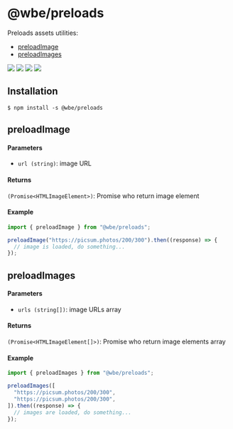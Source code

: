 # @wbe/preloads

Preloads assets utilities:

- [preloadImage](#preloadImage)
- [preloadImages](#preloadImages)

![](https://img.shields.io/npm/v/@wbe/preloads/latest.svg)
![](https://img.shields.io/bundlephobia/minzip/@wbe/preloads.svg)
![](https://img.shields.io/npm/dt/@wbe/preloads.svg)
![](https://img.shields.io/npm/l/@wbe/preloads.svg)

## Installation

```shell script
$ npm install -s @wbe/preloads
```

## <a name="preloadImage"></a>preloadImage

#### Parameters

- `url (string)`: image URL

#### Returns

`(Promise<HTMLImageElement>)`: Promise who return image element

#### Example

```ts
import { preloadImage } from "@wbe/preloads";

preloadImage("https://picsum.photos/200/300").then((response) => {
  // image is loaded, do something...
});
```

## <a name="preloadImages"></a>preloadImages

#### Parameters

- `urls (string[])`: image URLs array

#### Returns

`(Promise<HTMLImageElement[]>)`: Promise who return image elements array

#### Example

```ts
import { preloadImages } from "@wbe/preloads";

preloadImages([
  "https://picsum.photos/200/300",
  "https://picsum.photos/200/300",
]).then((response) => {
  // images are loaded, do something...
});
```
